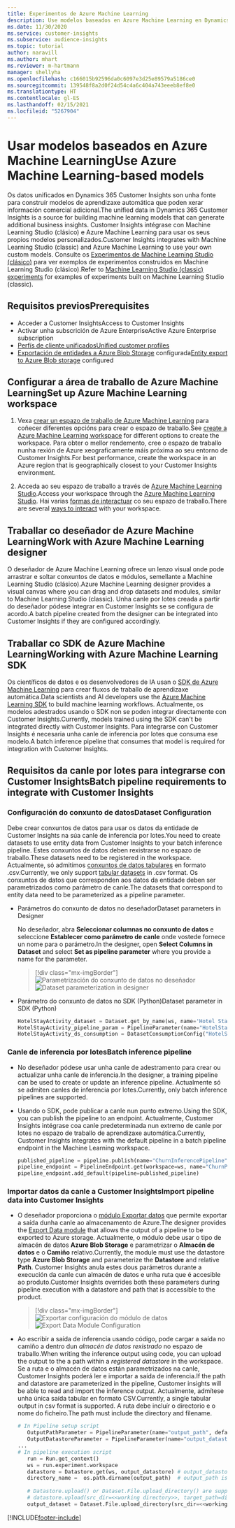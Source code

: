 ```yaml
---
title: Experimentos de Azure Machine Learning
description: Use modelos baseados en Azure Machine Learning en Dynamics 365 Customer Insights.
ms.date: 11/30/2020
ms.service: customer-insights
ms.subservice: audience-insights
ms.topic: tutorial
author: naravill
ms.author: mhart
ms.reviewer: m-hartmann
manager: shellyha
ms.openlocfilehash: c166015b92596da0c6097e3d25e89579a5186ce0
ms.sourcegitcommit: 139548f8a2d0f24d54c4a6c404a743eeeb8ef8e0
ms.translationtype: HT
ms.contentlocale: gl-ES
ms.lasthandoff: 02/15/2021
ms.locfileid: "5267904"
---
```

# <a name="use-azure-machine-learning-based-models"></a><span data-ttu-id="b5d26-103">Usar modelos baseados en Azure Machine Learning</span><span class="sxs-lookup"><span data-stu-id="b5d26-103">Use Azure Machine Learning-based models</span></span>

<span data-ttu-id="b5d26-104">Os datos unificados en Dynamics 365 Customer Insights son unha fonte para construír modelos de aprendizaxe automática que poden xerar información comercial adicional.</span><span class="sxs-lookup"><span data-stu-id="b5d26-104">The unified data in Dynamics 365 Customer Insights is a source for building machine learning models that can generate additional business insights.</span></span> <span data-ttu-id="b5d26-105">Customer Insights intégrase con Machine Learning Studio (clásico) e Azure Machine Learning para usar os seus propios modelos personalizados.</span><span class="sxs-lookup"><span data-stu-id="b5d26-105">Customer Insights integrates with Machine Learning Studio (classic) and Azure Machine Learning to use your own custom models.</span></span> <span data-ttu-id="b5d26-106">Consulte os [Experimentos de Machine Learning Studio (clásico)](machine-learning-studio-experiments.md) para ver exemplos de experimentos construídos en Machine Learning Studio (clásico).</span><span class="sxs-lookup"><span data-stu-id="b5d26-106">Refer to [Machine Learning Studio (classic) experiments](machine-learning-studio-experiments.md) for examples of experiments built on Machine Learning Studio (classic).</span></span> 

## <a name="prerequisites"></a><span data-ttu-id="b5d26-107">Requisitos previos</span><span class="sxs-lookup"><span data-stu-id="b5d26-107">Prerequisites</span></span>

- <span data-ttu-id="b5d26-108">Acceder a Customer Insights</span><span class="sxs-lookup"><span data-stu-id="b5d26-108">Access to Customer Insights</span></span>
- <span data-ttu-id="b5d26-109">Activar unha subscrición de Azure Enterprise</span><span class="sxs-lookup"><span data-stu-id="b5d26-109">Active Azure Enterprise subscription</span></span>
- [<span data-ttu-id="b5d26-110">Perfís de cliente unificados</span><span class="sxs-lookup"><span data-stu-id="b5d26-110">Unified customer profiles</span></span>](data-unification.md)
- <span data-ttu-id="b5d26-111">[Exportación de entidades a Azure Blob Storage](export-azure-blob-storage.md) configurada</span><span class="sxs-lookup"><span data-stu-id="b5d26-111">[Entity export to Azure Blob storage](export-azure-blob-storage.md) configured</span></span>

## <a name="set-up-azure-machine-learning-workspace"></a><span data-ttu-id="b5d26-112">Configurar a área de traballo de Azure Machine Learning</span><span class="sxs-lookup"><span data-stu-id="b5d26-112">Set up Azure Machine Learning workspace</span></span>

1. <span data-ttu-id="b5d26-113">Vexa [crear un espazo de traballo de Azure Machine Learning](https://docs.microsoft.com/azure/machine-learning/concept-workspace#-create-a-workspace) para coñecer diferentes opcións para crear o espazo de traballo.</span><span class="sxs-lookup"><span data-stu-id="b5d26-113">See [create a Azure Machine Learning workspace](https://docs.microsoft.com/azure/machine-learning/concept-workspace#-create-a-workspace) for different options to create the workspace.</span></span> <span data-ttu-id="b5d26-114">Para obter o mellor rendemento, cree o espazo de traballo nunha rexión de Azure xeograficamente máis próxima ao seu entorno de Customer Insights.</span><span class="sxs-lookup"><span data-stu-id="b5d26-114">For best performance, create the workspace in an Azure region that is geographically closest to your Customer Insights environment.</span></span>

1. <span data-ttu-id="b5d26-115">Acceda ao seu espazo de traballo a través de [Azure Machine Learning Studio](https://ml.azure.com/).</span><span class="sxs-lookup"><span data-stu-id="b5d26-115">Access your workspace through the [Azure Machine Learning Studio](https://ml.azure.com/).</span></span> <span data-ttu-id="b5d26-116">Hai varias [formas de interactuar](https://docs.microsoft.com/azure/machine-learning/concept-workspace#tools-for-workspace-interaction) co seu espazo de traballo.</span><span class="sxs-lookup"><span data-stu-id="b5d26-116">There are several [ways to interact](https://docs.microsoft.com/azure/machine-learning/concept-workspace#tools-for-workspace-interaction) with your workspace.</span></span>

## <a name="work-with-azure-machine-learning-designer"></a><span data-ttu-id="b5d26-117">Traballar co deseñador de Azure Machine Learning</span><span class="sxs-lookup"><span data-stu-id="b5d26-117">Work with Azure Machine Learning designer</span></span>

<span data-ttu-id="b5d26-118">O deseñador de Azure Machine Learning ofrece un lenzo visual onde pode arrastrar e soltar conxuntos de datos e módulos, semellante a Machine Learning Studio (clásico).</span><span class="sxs-lookup"><span data-stu-id="b5d26-118">Azure Machine Learning designer provides a visual canvas where you can drag and drop datasets and modules, similar to Machine Learning Studio (classic).</span></span> <span data-ttu-id="b5d26-119">Unha canle por lotes creada a partir do deseñador pódese integrar en Customer Insights se se configura de acordo.</span><span class="sxs-lookup"><span data-stu-id="b5d26-119">A batch pipeline created from the designer can be integrated into Customer Insights if they are configured accordingly.</span></span> 
   
## <a name="working-with-azure-machine-learning-sdk"></a><span data-ttu-id="b5d26-120">Traballar co SDK de Azure Machine Learning</span><span class="sxs-lookup"><span data-stu-id="b5d26-120">Working with Azure Machine Learning SDK</span></span>

<span data-ttu-id="b5d26-121">Os científicos de datos e os desenvolvedores de IA usan o [SDK de Azure Machine Learning](https://docs.microsoft.com/python/api/overview/azure/ml/?view=azure-ml-py&preserve-view=true) para crear fluxos de traballo de aprendizaxe automática.</span><span class="sxs-lookup"><span data-stu-id="b5d26-121">Data scientists and AI developers use the [Azure Machine Learning SDK](https://docs.microsoft.com/python/api/overview/azure/ml/?view=azure-ml-py&preserve-view=true) to build machine learning workflows.</span></span> <span data-ttu-id="b5d26-122">Actualmente, os modelos adestrados usando o SDK non se poden integrar directamente con Customer Insights.</span><span class="sxs-lookup"><span data-stu-id="b5d26-122">Currently, models trained using the SDK can't be integrated directly with Customer Insights.</span></span> <span data-ttu-id="b5d26-123">Para integrarse con Customer Insights é necesaria unha canle de inferencia por lotes que consuma ese modelo.</span><span class="sxs-lookup"><span data-stu-id="b5d26-123">A batch inference pipeline that consumes that model is required for integration with Customer Insights.</span></span>

## <a name="batch-pipeline-requirements-to-integrate-with-customer-insights"></a><span data-ttu-id="b5d26-124">Requisitos da canle por lotes para integrarse con Customer Insights</span><span class="sxs-lookup"><span data-stu-id="b5d26-124">Batch pipeline requirements to integrate with Customer Insights</span></span>

### <a name="dataset-configuration"></a><span data-ttu-id="b5d26-125">Configuración do conxunto de datos</span><span class="sxs-lookup"><span data-stu-id="b5d26-125">Dataset Configuration</span></span>

<span data-ttu-id="b5d26-126">Debe crear conxuntos de datos para usar os datos da entidade de Customer Insights na súa canle de inferencia por lotes.</span><span class="sxs-lookup"><span data-stu-id="b5d26-126">You need to create datasets to use entity data from Customer Insights to your batch inference pipeline.</span></span> <span data-ttu-id="b5d26-127">Estes conxuntos de datos deben rexistrarse no espazo de traballo.</span><span class="sxs-lookup"><span data-stu-id="b5d26-127">These datasets need to be registered in the workspace.</span></span> <span data-ttu-id="b5d26-128">Actualmente, só admitimos [conxuntos de datos tabulares](https://docs.microsoft.com/azure/machine-learning/how-to-create-register-datasets#tabulardataset) en formato .csv.</span><span class="sxs-lookup"><span data-stu-id="b5d26-128">Currently, we only support [tabular datasets](https://docs.microsoft.com/azure/machine-learning/how-to-create-register-datasets#tabulardataset) in .csv format.</span></span> <span data-ttu-id="b5d26-129">Os conxuntos de datos que corresponden aos datos da entidade deben ser parametrizados como parámetro de canle.</span><span class="sxs-lookup"><span data-stu-id="b5d26-129">The datasets that correspond to entity data need to be parameterized as a pipeline parameter.</span></span>
   
* <span data-ttu-id="b5d26-130">Parámetros do conxunto de datos no deseñador</span><span class="sxs-lookup"><span data-stu-id="b5d26-130">Dataset parameters in Designer</span></span>
   
     <span data-ttu-id="b5d26-131">No deseñador, abra **Seleccionar columnas no conxunto de datos** e seleccione **Establecer como parámetro de canle** onde vostede fornece un nome para o parámetro.</span><span class="sxs-lookup"><span data-stu-id="b5d26-131">In the designer, open **Select Columns in Dataset** and select **Set as pipeline parameter** where you provide a name for the parameter.</span></span>

     > [!div class="mx-imgBorder"]
     > <span data-ttu-id="b5d26-132">![Parametrización do conxunto de datos no deseñador](media/intelligence-designer-dataset-parameters.png "Parametrización do conxunto de datos no deseñador")</span><span class="sxs-lookup"><span data-stu-id="b5d26-132">![Dataset parameterization in designer](media/intelligence-designer-dataset-parameters.png "Dataset parameterization in designer")</span></span>
   
* <span data-ttu-id="b5d26-133">Parámetro do conxunto de datos no SDK (Python)</span><span class="sxs-lookup"><span data-stu-id="b5d26-133">Dataset parameter in SDK (Python)</span></span>
   
   ```python
   HotelStayActivity_dataset = Dataset.get_by_name(ws, name='Hotel Stay Activity Data')
   HotelStayActivity_pipeline_param = PipelineParameter(name="HotelStayActivity_pipeline_param", default_value=HotelStayActivity_dataset)
   HotelStayActivity_ds_consumption = DatasetConsumptionConfig("HotelStayActivity_dataset", HotelStayActivity_pipeline_param)
   ```

### <a name="batch-inference-pipeline"></a><span data-ttu-id="b5d26-134">Canle de inferencia por lotes</span><span class="sxs-lookup"><span data-stu-id="b5d26-134">Batch inference pipeline</span></span>
  
* <span data-ttu-id="b5d26-135">No deseñador pódese usar unha canle de adestramento para crear ou actualizar unha canle de inferencia.</span><span class="sxs-lookup"><span data-stu-id="b5d26-135">In the designer, a training pipeline can be used to create or update an inference pipeline.</span></span> <span data-ttu-id="b5d26-136">Actualmente só se admiten canles de inferencia por lotes.</span><span class="sxs-lookup"><span data-stu-id="b5d26-136">Currently, only batch inference pipelines are supported.</span></span>

* <span data-ttu-id="b5d26-137">Usando o SDK, pode publicar a canle nun punto extremo.</span><span class="sxs-lookup"><span data-stu-id="b5d26-137">Using the SDK, you can publish the pipeline to an endpoint.</span></span> <span data-ttu-id="b5d26-138">Actualmente, Customer Insights intégrase coa canle predeterminada nun extremo de canle por lotes no espazo de traballo de aprendizaxe automática.</span><span class="sxs-lookup"><span data-stu-id="b5d26-138">Currently, Customer Insights integrates with the default pipeline in a batch pipeline endpoint in the Machine Learning workspace.</span></span>
   
   ```python
   published_pipeline = pipeline.publish(name="ChurnInferencePipeline", description="Published Churn Inference pipeline")
   pipeline_endpoint = PipelineEndpoint.get(workspace=ws, name="ChurnPipelineEndpoint") 
   pipeline_endpoint.add_default(pipeline=published_pipeline)
   ```

### <a name="import-pipeline-data-into-customer-insights"></a><span data-ttu-id="b5d26-139">Importar datos da canle a Customer Insights</span><span class="sxs-lookup"><span data-stu-id="b5d26-139">Import pipeline data into Customer Insights</span></span>

* <span data-ttu-id="b5d26-140">O deseñador proporciona o [módulo Exportar datos](https://docs.microsoft.com/azure/machine-learning/algorithm-module-reference/export-data) que permite exportar a saída dunha canle ao almacenamento de Azure.</span><span class="sxs-lookup"><span data-stu-id="b5d26-140">The designer provides the [Export Data module](https://docs.microsoft.com/azure/machine-learning/algorithm-module-reference/export-data) that allows the output of a pipeline to be exported to Azure storage.</span></span> <span data-ttu-id="b5d26-141">Actualmente, o módulo debe usar o tipo de almacén de datos **Azure Blob Storage** e parametrizar o **Almacén de datos** e o **Camiño** relativo.</span><span class="sxs-lookup"><span data-stu-id="b5d26-141">Currently, the module must use the datastore type **Azure Blob Storage** and parameterize the **Datastore** and relative **Path**.</span></span> <span data-ttu-id="b5d26-142">Customer Insights anula estes dous parámetros durante a execución da canle cun almacén de datos e unha ruta que é accesible ao produto.</span><span class="sxs-lookup"><span data-stu-id="b5d26-142">Customer Insights overrides both these parameters during pipeline execution with a datastore and path that is accessible to the product.</span></span>
   > [!div class="mx-imgBorder"]
   > <span data-ttu-id="b5d26-143">![Exportar configuración do módulo de datos](media/intelligence-designer-importdata.png "Exportar configuración do módulo de datos")</span><span class="sxs-lookup"><span data-stu-id="b5d26-143">![Export Data Module Configuration](media/intelligence-designer-importdata.png "Export Data Module Configuration")</span></span>
   
* <span data-ttu-id="b5d26-144">Ao escribir a saída de inferencia usando código, pode cargar a saída no camiño a dentro dun *almacén de datos rexistrado* no espazo de traballo.</span><span class="sxs-lookup"><span data-stu-id="b5d26-144">When writing the inference output using code, you can upload the output to the a path within a *registered datastore* in the workspace.</span></span> <span data-ttu-id="b5d26-145">Se a ruta e o almacén de datos están parametrizados na canle, Customer Insights poderá ler e importar a saída de inferencia.</span><span class="sxs-lookup"><span data-stu-id="b5d26-145">If the path and datastore are parameterized in the pipeline, Customer insights will be able to read and import the inference output.</span></span> <span data-ttu-id="b5d26-146">Actualmente, admítese unha única saída tabular en formato CSV.</span><span class="sxs-lookup"><span data-stu-id="b5d26-146">Currently, a single tabular output in csv format is supported.</span></span> <span data-ttu-id="b5d26-147">A ruta debe incluír o directorio e o nome do ficheiro.</span><span class="sxs-lookup"><span data-stu-id="b5d26-147">The path must include the directory and filename.</span></span>

   ```python
   # In Pipeline setup script
      OutputPathParameter = PipelineParameter(name="output_path", default_value="HotelChurnOutput/HotelChurnOutput.csv")
      OutputDatastoreParameter = PipelineParameter(name="output_datastore", default_value="workspaceblobstore")
   ...
   # In pipeline execution script
      run = Run.get_context()
      ws = run.experiment.workspace
      datastore = Datastore.get(ws, output_datastore) # output_datastore is parameterized
      directory_name =  os.path.dirname(output_path)  # output_path is parameterized.
      
      # Datastore.upload() or Dataset.File.upload_directory() are supported methods to uplaod the data
      # datastore.upload(src_dir=<<working directory>>, target_path=directory_name, overwrite=False, show_progress=True)
      output_dataset = Dataset.File.upload_directory(src_dir=<<working directory>>, target = (datastore, directory_name)) # Remove trailing "/" from directory_name
   ```


[!INCLUDE[footer-include](../includes/footer-banner.md)]